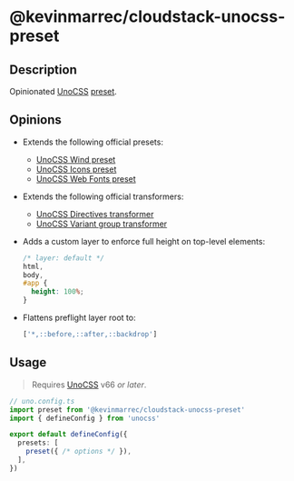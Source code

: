 # @kevinmarrec/cloudstack-unocss-preset

## Description

Opinionated [UnoCSS](https://unocss.dev) [preset](https://unocss.dev/config/presets).

## Opinions

- Extends the following official presets:

  - [UnoCSS Wind preset](https://unocss.dev/presets/wind)
  - [UnoCSS Icons preset](https://unocss.dev/presets/icons)
  - [UnoCSS Web Fonts preset](https://unocss.dev/presets/web-fonts)

- Extends the following official transformers:

  - [UnoCSS Directives transformer](https://unocss.dev/transformers/directives)
  - [UnoCSS Variant group transformer](https://unocss.dev/transformers/variant-group)

- Adds a custom layer to enforce full height on top-level elements:

  ```css
  /* layer: default */
  html,
  body,
  #app {
    height: 100%;
  }
  ```

- Flattens preflight layer root to:

  ```ts
  ['*,::before,::after,::backdrop']
  ```

## Usage

> Requires [UnoCSS](https://unocss.dev) v66 _or later_.

```ts
// uno.config.ts
import preset from '@kevinmarrec/cloudstack-unocss-preset'
import { defineConfig } from 'unocss'

export default defineConfig({
  presets: [
    preset({ /* options */ }),
  ],
})
```
